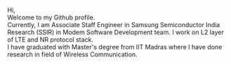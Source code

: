 Hi,  
Welcome to my Github profile.  
Currently, I am Associate Staff Engineer in Samsung Semiconductor India Research (SSIR) in Modem Software Development team. I work on L2 layer of LTE and NR protocol stack.  
I have graduated with Master's degree from IIT Madras where I have done research in field of Wireless Communication. 


<!---
himanshukushwaha02/himanshukushwaha02 is a ✨ special ✨ repository because its `README.md` (this file) appears on your GitHub profile.
You can click the Preview link to take a look at your changes.
--->
